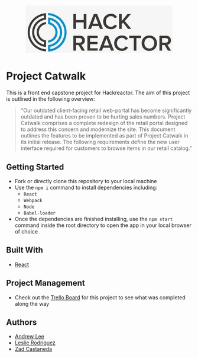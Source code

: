 <h1 align="center"><img src="./assets/hackreactor.png"></h1>

# Project Catwalk

This is a front end capstone project for Hackreactor. The aim of this project is outlined in the following overview:

> "Our outdated client-facing retail web-portal has become significantly outdated and has been proven to be hurting sales numbers.   Project Catwalk comprises a complete redesign of the retail portal designed to address this concern and modernize the site.  This document outlines the features to be implemented as part of Project Catwalk in its initial release.  The following requirements define the new user interface required for customers to browse items in our retail catalog."

## Getting Started

- Fork or directly clone this repository to your local machine
- Use the `npm i` command to install dependencies including:
  - `React`
  - `Webpack`
  - `Node`
  - `Babel-loader`
- Once the dependencies are finished installing, use the `npm start` command inside the root directory to open the app in your local browser of choice

## Built With

- [React](https://reactjs.org/)

## Project Management

- Check out the [Trello Board](https://trello.com/b/fKvvR8aT/agile-sprint-board) for this project to see what was completed along the way

## Authors

- [Andrew Lee](https://github.com/turkeyfats)
- [Leslie Rodriguez](https://github.com/thereactgirl)
- [Zad Castaneda](https://github.com/castzad)